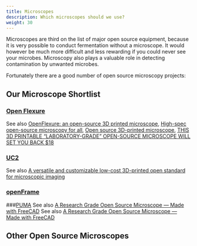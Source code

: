 ```yaml
---
title: Microscopes
description: Which microscopes should we use?
weight: 30
---
```


Microscopes are third on the list of major open source equipment, because it is very possible to conduct fermentation without a microscope.  It would however be much more difficult and less rewarding if you could never see your microbes.  Microscopy also plays a valuable role in detecting contamination by unwanted microbes.

Fortunately there are a good number of open source microscopy projects:

## Our Microscope Shortlist

### [Open Flexure](https://openflexure.org/projects/microscope/)
See also [OpenFlexure: an open-source 3D printed microscope](https://focalplane.biologists.com/2021/10/19/openflexure-an-open-source-3d-printed-microscope/), [High-spec open-source microscopy for all](https://physicsworld.com/a/high-spec-open-source-microscopy-for-all/), [Open source 3D-printed microscope](https://www.engbio.cam.ac.uk/synbiofund/3D_printed_microscope), [THIS 3D PRINTABLE “LABORATORY-GRADE” OPEN-SOURCE MICROSCOPE WILL SET YOU BACK $18](https://3dprintingindustry.com/news/this-3d-printable-laboratory-grade-open-source-microscope-will-set-you-back-18-171749/)

### [UC2](https://github.com/openUC2/UC2-GIT)
See also [A versatile and customizable low-cost 3D-printed open standard for microscopic imaging](https://www.nature.com/articles/s41467-020-19447-9)

### [openFrame](https://www.cairn-research.co.uk/product/openframe-microscope/)

###[PUMA](https://blog.freecad.org/2023/02/13/a-research-grade-open-source-microscope-made-with-freecad/)
See also [A Research Grade Open Source Microscope — Made with FreeCAD](https://blog.freecad.org/2023/02/13/a-research-grade-open-source-microscope-made-with-freecad/)
See also [A Research Grade Open Source Microscope — Made with FreeCAD](https://blog.freecad.org/2023/02/13/a-research-grade-open-source-microscope-made-with-freecad/)

## Other Open Source Microscopes

<br>